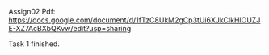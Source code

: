 Assign02 Pdf: https://docs.google.com/document/d/1fTzC8UkM2gCp3tUi6XJkClkHlOUZJE-XZ7AcBXbQKvw/edit?usp=sharing

Task 1 finished.
